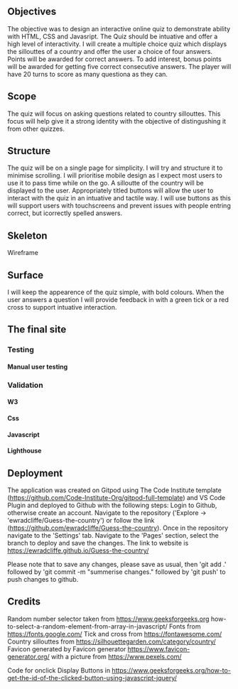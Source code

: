 ## Objectives
The objective was to design an interactive online quiz to demonstrate ability with HTML, CSS and Javasript. The Quiz should be intuative and offer a high level of interactivity.
I will create a multiple choice quiz which displays the sillouttes of a country and offer the user a choice of four answers. Points will be awarded for correct answers. To add interest, bonus points will be awarded for getting five correct consecutive answers. The player will have 20 turns to score as many questiona as they can.

## Scope
The quiz will focus on asking questions related to country sillouttes. This focus will help give it a strong identity with the objective of distingushing it from other quizzes.

## Structure
The quiz will be on a single page for simplicity. I will try and structure it to minimise scrolling. I will prioritise mobile design as I expect most users to use it to pass time while on the go. A silloutte of the country will be displayed to the user. Appropriately titled buttons will allow the user to interact with the quiz in an intuative and tactile way. I will use buttons as this will support users with touchscreens and prevent issues with people entring correct, but icorrectly spelled answers.

## Skeleton
Wireframe

## Surface
I will keep the appearence of the quiz simple, with bold colours. When the user answers a question I will provide feedback in with a green tick or a red cross to support intuative interaction. 

## The final site
### Testing
#### Manual user testing

### Validation
#### W3
#### Css
#### Javascript
#### Lighthouse

## Deployment
The application was created on Gitpod using The Code Institute template (https://github.com/Code-Institute-Org/gitpod-full-template) and VS Code Plugin and deployed to Github with the following steps:
Login to Github, otherwise create an account.
Navigate to the repository ('Explore -> 'ewradcliffe/Guess-the-country') or follow the link (https://github.com/ewradcliffe/Guess-the-country).
Once in the repository navigate to the 'Settings' tab.
Navigate to the 'Pages' section, select the branch to deploy and save the changes.
The link to website is https://ewradcliffe.github.io/Guess-the-country/

Please note that to save any changes, please save as usual, then 'git add .' followed by 'git commit -m "summerise changes." followed by 'git push' to push changes to github.

## Credits
Random number selector taken from https://www.geeksforgeeks.org how-to-select-a-random-element-from-array-in-javascript/
Fonts from https://fonts.google.com/
Tick and cross from https://fontawesome.com/
Country sillouttes from https://silhouettegarden.com/category/country/
Favicon generated by Favicon generator https://www.favicon-generator.org/ with a picture from https://www.pexels.com/

Code for onclick Display Buttons in https://www.geeksforgeeks.org/how-to-get-the-id-of-the-clicked-button-using-javascript-jquery/


